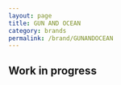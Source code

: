 ```yaml
---
layout: page
title: GUN AND OCEAN 
category: brands
permalink: /brand/GUNANDOCEAN
---
```

## Work in progress
